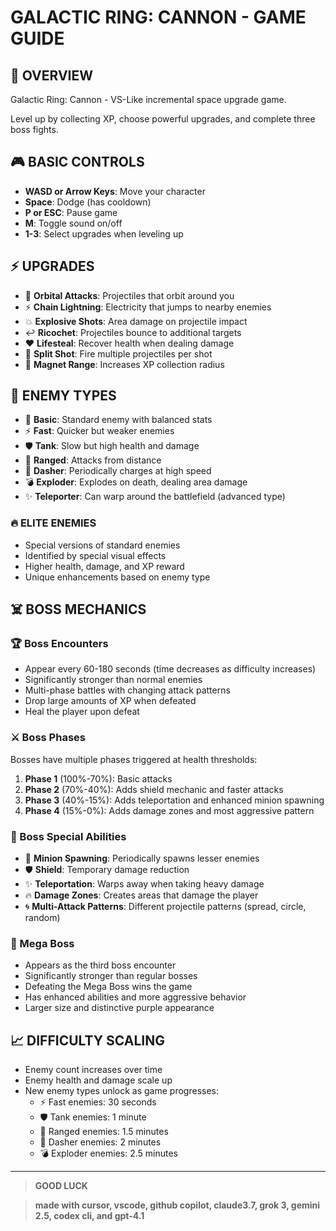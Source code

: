 # GALACTIC RING: CANNON - GAME GUIDE

## 🌌 OVERVIEW
Galactic Ring: Cannon - VS-Like incremental space upgrade game. 

Level up by collecting XP, choose powerful upgrades, and complete three boss fights.

## 🎮 BASIC CONTROLS
- **WASD or Arrow Keys**: Move your character
- **Space**: Dodge (has cooldown)
- **P or ESC**: Pause game
- **M**: Toggle sound on/off
- **1-3**: Select upgrades when leveling up

## ⚡ UPGRADES
- 🔄 **Orbital Attacks**: Projectiles that orbit around you
- ⚡ **Chain Lightning**: Electricity that jumps to nearby enemies
- 💥 **Explosive Shots**: Area damage on projectile impact
- ↩️ **Ricochet**: Projectiles bounce to additional targets
- ❤️ **Lifesteal**: Recover health when dealing damage
- 🔱 **Split Shot**: Fire multiple projectiles per shot
- 🧲 **Magnet Range**: Increases XP collection radius

## 👾 ENEMY TYPES
- 👾 **Basic**: Standard enemy with balanced stats
- ⚡ **Fast**: Quicker but weaker enemies
- 🛡️ **Tank**: Slow but high health and damage
- 🏹 **Ranged**: Attacks from distance
- 💨 **Dasher**: Periodically charges at high speed
- 💣 **Exploder**: Explodes on death, dealing area damage
- ✨ **Teleporter**: Can warp around the battlefield (advanced type)

### 🔥 ELITE ENEMIES
- Special versions of standard enemies
- Identified by special visual effects
- Higher health, damage, and XP reward
- Unique enhancements based on enemy type

## ☠️ BOSS MECHANICS

### 🏆 Boss Encounters
- Appear every 60-180 seconds (time decreases as difficulty increases)
- Significantly stronger than normal enemies
- Multi-phase battles with changing attack patterns
- Drop large amounts of XP when defeated
- Heal the player upon defeat

### ⚔️ Boss Phases
Bosses have multiple phases triggered at health thresholds:
1. **Phase 1** (100%-70%): Basic attacks
2. **Phase 2** (70%-40%): Adds shield mechanic and faster attacks
3. **Phase 3** (40%-15%): Adds teleportation and enhanced minion spawning
4. **Phase 4** (15%-0%): Adds damage zones and most aggressive pattern

### 💪 Boss Special Abilities
- 🔮 **Minion Spawning**: Periodically spawns lesser enemies
- 🛡️ **Shield**: Temporary damage reduction
- ✨ **Teleportation**: Warps away when taking heavy damage
- 🔥 **Damage Zones**: Creates areas that damage the player
- 🌀 **Multi-Attack Patterns**: Different projectile patterns (spread, circle, random)

### 👑 Mega Boss
- Appears as the third boss encounter
- Significantly stronger than regular bosses
- Defeating the Mega Boss wins the game
- Has enhanced abilities and more aggressive behavior
- Larger size and distinctive purple appearance

## 📈 DIFFICULTY SCALING
- Enemy count increases over time
- Enemy health and damage scale up
- New enemy types unlock as game progresses:
  - ⚡ Fast enemies: 30 seconds
  - 🛡️ Tank enemies: 1 minute
  - 🏹 Ranged enemies: 1.5 minutes
  - 💨 Dasher enemies: 2 minutes
  - 💣 Exploder enemies: 2.5 minutes

***

> **GOOD LUCK**

> **made with cursor, vscode, github copilot, claude3.7, grok 3, gemini 2.5, codex cli, and gpt-4.1**
